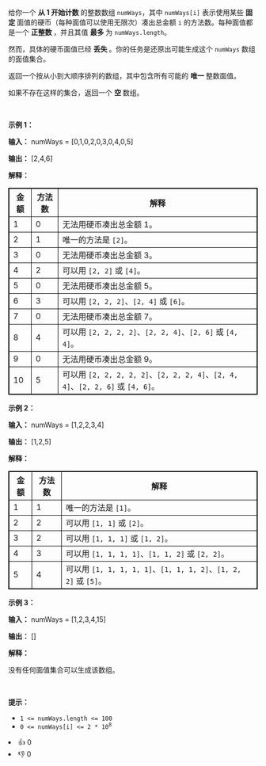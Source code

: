 <p>给你一个&nbsp;<strong>从 1 开始计数&nbsp;</strong>的整数数组 <code>numWays</code>，其中 <code>numWays[i]</code> 表示使用某些&nbsp;<strong>固定&nbsp;</strong>面值的硬币（每种面值可以使用无限次）凑出总金额 <code>i</code> 的方法数。每种面值都是一个&nbsp;<strong>正整数&nbsp;</strong>，并且其值&nbsp;<strong>最多&nbsp;</strong>为 <code>numWays.length</code>。</p>

<p>然而，具体的硬币面值已经&nbsp;<strong>丢失&nbsp;</strong>。你的任务是还原出可能生成这个 <code>numWays</code> 数组的面值集合。</p>

<p>返回一个按从小到大顺序排列的数组，其中包含所有可能的&nbsp;<strong>唯一&nbsp;</strong>整数面值。</p>

<p>如果不存在这样的集合，返回一个&nbsp;<strong>空&nbsp;</strong>数组。</p>

<p>&nbsp;</p>

<p><strong class="example">示例 1：</strong></p>

<div class="example-block"> 
 <p><strong>输入：</strong> <span class="example-io">numWays = [0,1,0,2,0,3,0,4,0,5]</span></p> 
</div>

<p><strong>输出：</strong> <span class="example-io">[2,4,6]</span></p>

<p><strong>解释：</strong></p>

<table style="border: 1px solid black;"> 
 <tbody> 
  <tr> 
   <th style="border: 1px solid black;">金额</th> 
   <th style="border: 1px solid black;">方法数</th> 
   <th style="border: 1px solid black;">解释</th> 
  </tr> 
  <tr> 
   <td style="border: 1px solid black;">1</td> 
   <td style="border: 1px solid black;">0</td> 
   <td style="border: 1px solid black;">无法用硬币凑出总金额 1。</td> 
  </tr> 
  <tr> 
   <td style="border: 1px solid black;">2</td> 
   <td style="border: 1px solid black;">1</td> 
   <td style="border: 1px solid black;">唯一的方法是 <code>[2]</code>。</td> 
  </tr> 
  <tr> 
   <td style="border: 1px solid black;">3</td> 
   <td style="border: 1px solid black;">0</td> 
   <td style="border: 1px solid black;">无法用硬币凑出总金额 3。</td> 
  </tr> 
  <tr> 
   <td style="border: 1px solid black;">4</td> 
   <td style="border: 1px solid black;">2</td> 
   <td style="border: 1px solid black;">可以用 <code>[2, 2]</code> 或 <code>[4]</code>。</td> 
  </tr> 
  <tr> 
   <td style="border: 1px solid black;">5</td> 
   <td style="border: 1px solid black;">0</td> 
   <td style="border: 1px solid black;">无法用硬币凑出总金额 5。</td> 
  </tr> 
  <tr> 
   <td style="border: 1px solid black;">6</td> 
   <td style="border: 1px solid black;">3</td> 
   <td style="border: 1px solid black;">可以用 <code>[2, 2, 2]</code>、<code>[2, 4]</code> 或 <code>[6]</code>。</td> 
  </tr> 
  <tr> 
   <td style="border: 1px solid black;">7</td> 
   <td style="border: 1px solid black;">0</td> 
   <td style="border: 1px solid black;">无法用硬币凑出总金额 7。</td> 
  </tr> 
  <tr> 
   <td style="border: 1px solid black;">8</td> 
   <td style="border: 1px solid black;">4</td> 
   <td style="border: 1px solid black;">可以用 <code>[2, 2, 2, 2]</code>、<code>[2, 2, 4]</code>、<code>[2, 6]</code> 或 <code>[4, 4]</code>。</td> 
  </tr> 
  <tr> 
   <td style="border: 1px solid black;">9</td> 
   <td style="border: 1px solid black;">0</td> 
   <td style="border: 1px solid black;">无法用硬币凑出总金额 9。</td> 
  </tr> 
  <tr> 
   <td style="border: 1px solid black;">10</td> 
   <td style="border: 1px solid black;">5</td> 
   <td style="border: 1px solid black;">可以用 <code>[2, 2, 2, 2, 2]</code>、<code>[2, 2, 2, 4]</code>、<code>[2, 4, 4]</code>、<code>[2, 2, 6]</code> 或 <code>[4, 6]</code>。</td> 
  </tr> 
 </tbody> 
</table>

<p><strong class="example">示例 2：</strong></p>

<div class="example-block"> 
 <p><strong>输入：</strong> <span class="example-io">numWays = [1,2,2,3,4]</span></p> 
</div>

<p><strong>输出：</strong> <span class="example-io">[1,2,5]</span></p>

<p><strong>解释：</strong></p>

<table style="border: 1px solid black;"> 
 <tbody> 
  <tr> 
   <th style="border: 1px solid black;">金额</th> 
   <th style="border: 1px solid black;">方法数</th> 
   <th style="border: 1px solid black;">解释</th> 
  </tr> 
  <tr> 
   <td style="border: 1px solid black;">1</td> 
   <td style="border: 1px solid black;">1</td> 
   <td style="border: 1px solid black;">唯一的方法是 <code>[1]</code>。</td> 
  </tr> 
  <tr> 
   <td style="border: 1px solid black;">2</td> 
   <td style="border: 1px solid black;">2</td> 
   <td style="border: 1px solid black;">可以用 <code>[1, 1]</code> 或 <code>[2]</code>。</td> 
  </tr> 
  <tr> 
   <td style="border: 1px solid black;">3</td> 
   <td style="border: 1px solid black;">2</td> 
   <td style="border: 1px solid black;">可以用 <code>[1, 1, 1]</code> 或 <code>[1, 2]</code>。</td> 
  </tr> 
  <tr> 
   <td style="border: 1px solid black;">4</td> 
   <td style="border: 1px solid black;">3</td> 
   <td style="border: 1px solid black;">可以用 <code>[1, 1, 1, 1]</code>、<code>[1, 1, 2]</code> 或 <code>[2, 2]</code>。</td> 
  </tr> 
  <tr> 
   <td style="border: 1px solid black;">5</td> 
   <td style="border: 1px solid black;">4</td> 
   <td style="border: 1px solid black;">可以用 <code>[1, 1, 1, 1, 1]</code>、<code>[1, 1, 1, 2]</code>、<code>[1, 2, 2]</code> 或 <code>[5]</code>。</td> 
  </tr> 
 </tbody> 
</table>

<p><strong class="example">示例 3：</strong></p>

<div class="example-block"> 
 <p><strong>输入：</strong> <span class="example-io">numWays = [1,2,3,4,15]</span></p> 
</div>

<p><strong>输出：</strong> <span class="example-io">[]</span></p>

<p><strong>解释：</strong></p>

<p>没有任何面值集合可以生成该数组。</p>

<p>&nbsp;</p>

<p><strong>提示：</strong></p>

<ul> 
 <li><code>1 &lt;= numWays.length &lt;= 100</code></li> 
 <li><code>0 &lt;= numWays[i] &lt;= 2 * 10<sup>8</sup></code></li> 
</ul>

<div><li>👍 0</li><li>👎 0</li></div>
